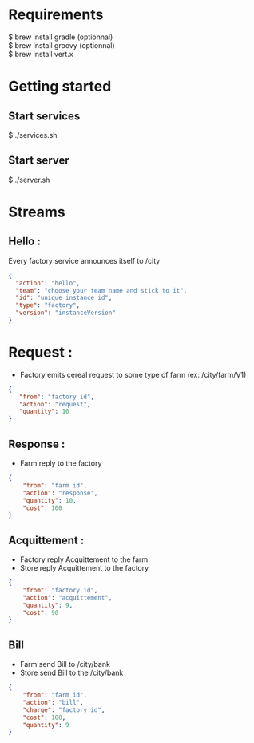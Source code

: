 # Requirements

$ brew install gradle (optionnal)  
$ brew install groovy (optionnal)  
$ brew install vert.x  

# Getting started

## Start services
$ ./services.sh

## Start server
$ ./server.sh

# Streams

## Hello :

Every factory service announces itself to /city

```json
{
  "action": "hello",
  "team": "choose your team name and stick to it",
  "id": "unique instance id",
  "type": "factory",
  "version": "instanceVersion"
}
```

# Request :

* Factory emits cereal request to some type of farm (ex: /city/farm/V1)

```json
{
   "from": "factory id",
   "action": "request",
   "quantity": 10
}
```

## Response :

* Farm reply to the factory

```json
{
    "from": "farm id",
    "action": "response",
    "quantity": 10,
    "cost": 100
}
``` 

## Acquittement :

* Factory reply Acquittement to the farm
* Store reply Acquittement to the factory



```json
{
    "from": "factory id",
    "action": "acquittement",
    "quantity": 9,
    "cost": 90
}
``` 

## Bill

* Farm send Bill to /city/bank
* Store send Bill to the /city/bank


```json
{
    "from": "farm id",
    "action": "bill",
    "charge": "factory id",
    "cost": 100,
    "quantity": 9
}
```




